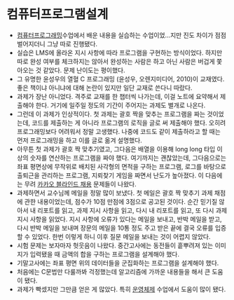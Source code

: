 # 컴퓨터프로그램설계

* [컴퓨터프로그래밍](../cse104-computer-programming)수업에서 배운 내용을 실습하는 수업이었...지만 진도 차이가 점점 벌어지더니 그냥 따로 진행됐다.
* 실습은 LMS에 올라온 지시 사항에 따라 프로그램을 구현하는 방식이었다. 하지만 따로 완성 여부를 체크하지는 않아서 완성하는 사람은 하고 아닌 사람은 버겁게 쫓아오는 것 같았다. 문제 난이도는 평이했다.
* 그 유명한 윤성우의 열혈 C 프로그래밍 (윤성우, 오렌지미디어, 2010)이 교재였다. 좋은 책이냐 아니냐에 대해 논란이 있지만 일단 교재로 쓴다니 따랐다.
* 과제가 장난 아니었다. 격주로 교재를 한 챕터씩 나가는데, 이걸 노트에 요약해서 제출해야 한다. 거기에 일주일 정도의 기간이 주어지는 과제도 별개로 나온다.
* 그런데 이 과제가 인상적이다. 첫 과제는 괄호 짝을 맞추는 프로그램을 짜는 것이었는데, 코드를 제출하는 게 아니라 프로그램의 로직을 글로 써 제출해야 했다. 오히려 프로그래밍보다 어려워서 정말 고생했다. 나중에 코드도 같이 제출하라고 할 때는 먼저 프로그래밍을 하고 이를 글로 옮겨 설명했다.
* 아무튼 첫 과제가 괄호 짝 맞추기였고, 그다음은 배열을 이용해 long long 타입 이상의 숫자를 연산하는 프로그램을 짜야 했다. 여기까지는 괜찮았는데, 그다음으로는 좌표 평면상에 무작위로 배치된 사각형의 면적을 구하는 프로그램, 로그를 바탕으로 출퇴근을 관리하는 프로그램, 지뢰찾기 게임을 짜면서 난도가 높아졌다. 이 다음에는 무려 [카카오 블라인드 채용](http://tech.kakao.com/2017/09/27/kakao-blind-recruitment-round-1/) 문제들이 나왔다.
* 과제하면서 교수님께 메일을 정말 많이 보냈다. 첫 메일은 괄호 짝 맞추기 과제 채점에 관한 내용이었는데, 점수가 10점 만점에 3점으로 공고된 것이다. 순간 믿기질 않아서 내 리포트를 읽고, 과제 지시 사항을 읽고, 다시 내 리포트를 읽고, 또 다시 과제 지시 사항을 읽었다. 지시 사항에 오류가 있다는 메일을 보내고, 반박 메일을 받고, 다시 반박 메일을 보내며 장문의 메일을 10통 정도 주고 받은 끝에 결국 오류를 입증할 수 있었다. 한번 이렇게 하니 이후 질문 메일을 보내는 것이 어렵지 않았다.
* 시험 문제는 보자마자 헛웃음이 나왔다. 중간고사에는 동전들이 흩뿌려져 있는 이미지가 입력됐을 때 금액의 합을 구하는 프로그램을 설계해야 했다.
* 기말고사에는 좌표 평면 위의 데이터들을 군집화하는 프로그램을 설계해야 했다.
* 처음에는 C문법만 다룰까봐 걱정했는데 알고리즘에 가까운 내용들을 해서 큰 도움이 됐다.
* 과제가 빡셌지만 그만큼 얻은 게 많았다. 특히 [운영체제](../cse311-operating-systems) 수업에서 도움이 많이 됐다.
